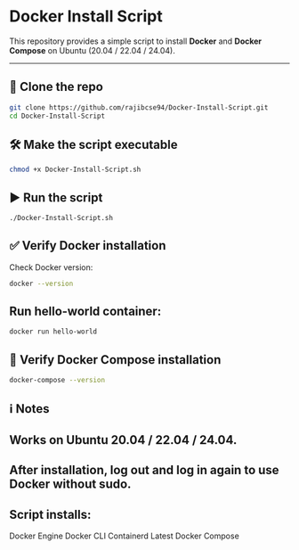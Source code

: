 # Docker Install Script

This repository provides a simple script to install **Docker** and **Docker Compose** on Ubuntu (20.04 / 22.04 / 24.04).

---

## 🚀 Clone the repo
```bash
git clone https://github.com/rajibcse94/Docker-Install-Script.git
cd Docker-Install-Script
```

## 🛠️ Make the script executable
```bash
chmod +x Docker-Install-Script.sh
```

## ▶️ Run the script
```bash
./Docker-Install-Script.sh
```

## ✅ Verify Docker installation
Check Docker version:
```bash
docker --version
```
## Run hello-world container:
```bash
docker run hello-world
```
## 🧩 Verify Docker Compose installation
```bash
docker-compose --version
```
## ℹ️ Notes
## Works on Ubuntu 20.04 / 22.04 / 24.04.

## After installation, log out and log in again to use Docker without sudo.

## Script installs:
Docker Engine
Docker CLI
Containerd
Latest Docker Compose
